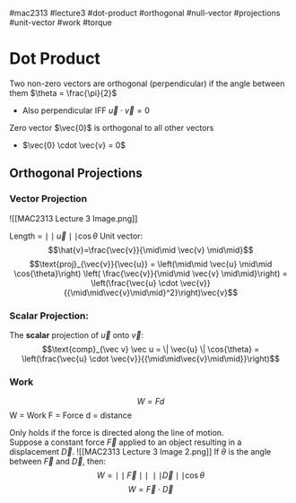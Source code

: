 #mac2313 
#lecture3
#dot-product
#orthogonal
#null-vector
#projections
#unit-vector 
#work
#torque
# Dot Product

Two non-zero vectors are orthogonal (perpendicular) if the angle between them $\theta = \frac{\pi}{2}$
- Also perpendicular IFF $\vec{u} \cdot \vec{v} = 0$

Zero vector $\vec{0}$ is orthogonal to all other vectors
- $\vec{0} \cdot \vec{v} = 0$

## Orthogonal Projections

### Vector Projection

![[MAC2313 Lecture 3 Image.png]]

Length = $\mid\mid \vec{u} \mid\mid \cos{\theta}$
Unit vector: $$\hat{v}=\frac{\vec{v}}{\mid\mid \vec{v} \mid\mid}$$
$$\text{proj}_{\vec{v}}{\vec{u}} = \left(\mid\mid \vec{u} \mid\mid \cos{\theta}\right) \left( \frac{\vec{v}}{\mid\mid \vec{v} \mid\mid}\right)
= \left(\frac{\vec{u} \cdot \vec{v}}{{\mid\mid\vec{v}\mid\mid}^2}\right)\vec{v}$$

### Scalar Projection:
The **scalar** projection of $\vec{u}$ onto $\vec{v}$:
$$\text{comp}_{\vec v} \vec u = \| \vec{u} \| \cos{\theta} = \left(\frac{\vec{u} \cdot \vec{v}}{{\mid\mid\vec{v}\mid\mid}}\right)$$
### Work
$$W=Fd$$W = Work
F = Force
d = distance

Only holds if the force is directed along the line of motion.
\
Suppose a constant force $\vec F$ applied to an object resulting in a displacement $\vec D$.
![[MAC2313 Lecture 3 Image 2.png]]
If $\theta$ is the angle between $\vec F$ and $\vec D$, then:
$$W =\mid\mid\vec{F}\mid\mid\ \mid\mid \vec D \mid\mid \cos{\theta}$$
$$W=\vec{F}\cdot\vec{D}$$
